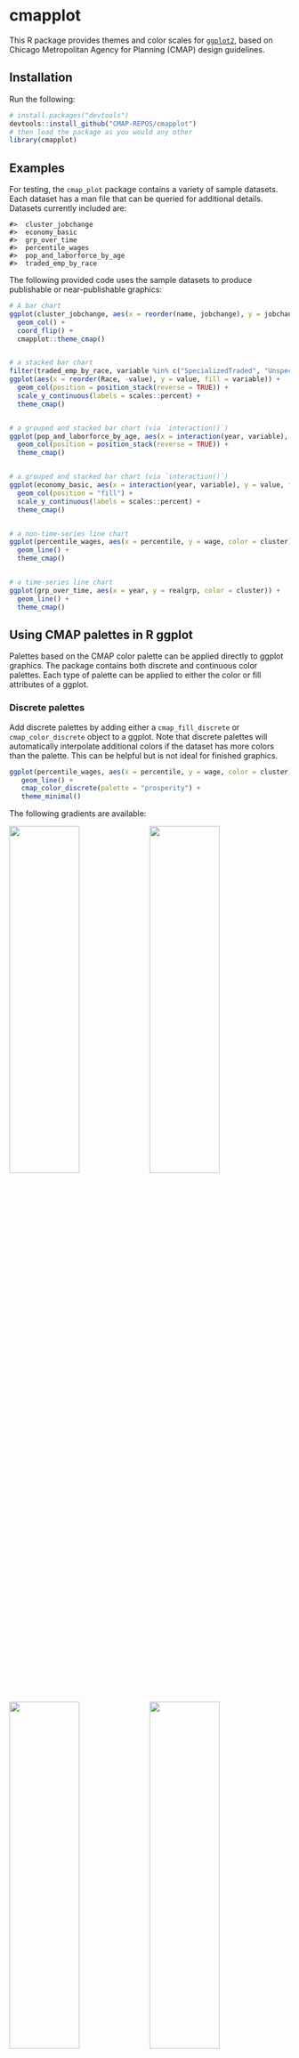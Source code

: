 
<!-- README.md is generated from README.Rmd. Please edit that file -->

# cmapplot

This R package provides themes and color scales for
[`ggplot2`](https://github.com/tidyverse/ggplot2), based on Chicago
Metropolitan Agency for Planning (CMAP) design guidelines.

## Installation

Run the following:

``` r
# install.packages("devtools")
devtools::install_github("CMAP-REPOS/cmapplot")
# then load the package as you would any other
library(cmapplot)
```

## Examples

For testing, the `cmap_plot` package contains a variety of sample
datasets. Each dataset has a man file that can be queried for additional
details. Datasets currently included are:

    #>  cluster_jobchange
    #>  economy_basic
    #>  grp_over_time
    #>  percentile_wages
    #>  pop_and_laborforce_by_age
    #>  traded_emp_by_race

The following provided code uses the sample datasets to produce
publishable or near-publishable graphics:

``` r
# A bar chart
ggplot(cluster_jobchange, aes(x = reorder(name, jobchange), y = jobchange, fill = category)) +
  geom_col() +
  coord_flip() +
  cmapplot::theme_cmap()


# a stacked bar chart
filter(traded_emp_by_race, variable %in% c("SpecializedTraded", "UnspecializedTraded")) %>%
ggplot(aes(x = reorder(Race, -value), y = value, fill = variable)) +
  geom_col(position = position_stack(reverse = TRUE)) +
  scale_y_continuous(labels = scales::percent) +
  theme_cmap()


# a grouped and stacked bar chart (via `interaction()`)
ggplot(pop_and_laborforce_by_age, aes(x = interaction(year, variable), y = value, fill = age)) +
  geom_col(position = position_stack(reverse = TRUE)) +
  theme_cmap()


# a grouped and stacked bar chart (via `interaction()`)
ggplot(economy_basic, aes(x = interaction(year, variable), y = value, fill = sector)) +
  geom_col(position = "fill") +
  scale_y_continuous(labels = scales::percent) +
  theme_cmap()


# a non-time-series line chart
ggplot(percentile_wages, aes(x = percentile, y = wage, color = cluster)) +
  geom_line() +
  theme_cmap()


# a time-series line chart
ggplot(grp_over_time, aes(x = year, y = realgrp, color = cluster)) +
  geom_line() +
  theme_cmap()
```

## Using CMAP palettes in R ggplot

Palettes based on the CMAP color palette can be applied directly to
ggplot graphics. The package contains both discrete and continuous color
palettes. Each type of palette can be applied to either the color or
fill attributes of a ggplot.

### Discrete palettes

Add discrete palettes by adding either a `cmap_fill_discrete` or
`cmap_color_discrete` object to a ggplot. Note that discrete palettes
will automatically interpolate additional colors if the dataset has more
colors than the palette. This can be helpful but is not ideal for
finished graphics.

``` r
ggplot(percentile_wages, aes(x = percentile, y = wage, color = cluster)) +
   geom_line() +
   cmap_color_discrete(palette = "prosperity") + 
   theme_minimal()
```

The following gradients are available:

<img src="man/figures/README-unnamed-chunk-6-1.png" width="50%" height="40%" /><img src="man/figures/README-unnamed-chunk-6-2.png" width="50%" height="40%" />

<img src="man/figures/README-unnamed-chunk-7-1.png" width="50%" height="40%" /><img src="man/figures/README-unnamed-chunk-7-2.png" width="50%" height="40%" />

<img src="man/figures/README-unnamed-chunk-8-1.png" width="50%" height="40%" /><img src="man/figures/README-unnamed-chunk-8-2.png" width="50%" height="40%" />

<img src="man/figures/README-unnamed-chunk-9-1.png" width="50%" height="40%" />

### Continuous palettes

Add continuous palettes by adding either a `cmap_fill_continuous` or
`cmap_color_continuous` object to a ggplot. As in:

``` r
percentile_wages %>% 
  filter(cluster %in% c("Biopharaceuticals", "Hospitality and Tourism", "Paper and Packaging")) %>% 
  ggplot(., aes(x = cluster, y = wage, color = percentile)) +
  geom_point() +
  cmap_color_continuous(palette = "red_purple") +
  theme_minimal()
```

The following gradients are available:

<img src="man/figures/README-unnamed-chunk-11-1.png" width="50%" height="40%" /><img src="man/figures/README-unnamed-chunk-11-2.png" width="50%" height="40%" />

<img src="man/figures/README-unnamed-chunk-12-1.png" width="50%" height="40%" /><img src="man/figures/README-unnamed-chunk-12-2.png" width="50%" height="40%" />

<img src="man/figures/README-unnamed-chunk-13-1.png" width="50%" height="40%" /><img src="man/figures/README-unnamed-chunk-13-2.png" width="50%" height="40%" />

<img src="man/figures/README-unnamed-chunk-14-1.png" width="50%" height="40%" /><img src="man/figures/README-unnamed-chunk-14-2.png" width="50%" height="40%" />

<img src="man/figures/README-unnamed-chunk-15-1.png" width="50%" height="40%" /><img src="man/figures/README-unnamed-chunk-15-2.png" width="50%" height="40%" />

<img src="man/figures/README-unnamed-chunk-16-1.png" width="50%" height="40%" /><img src="man/figures/README-unnamed-chunk-16-2.png" width="50%" height="40%" />

<img src="man/figures/README-unnamed-chunk-17-1.png" width="50%" height="40%" /><img src="man/figures/README-unnamed-chunk-17-2.png" width="50%" height="40%" />

